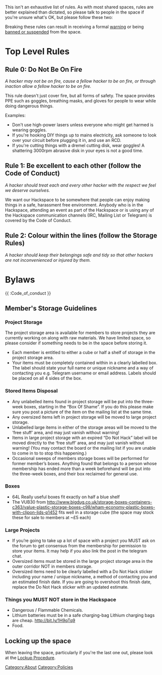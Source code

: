 This isn't an exhaustive list of rules. As with most shared spaces,
rules are better explained than dictated, so please talk to people in
the space if you're unsure what's OK, but please follow these two:

Breaking these rules can result in receiving a formal
[warning](warnings "wikilink") or being [banned or
suspended](Bans_and_Suspensions "wikilink") from the space.

Top Level Rules
===============

Rule 0: Do Not Be On Fire
-------------------------

*A hacker may not be on fire, cause a fellow hacker to be on fire, or
through inaction allow a fellow hacker to be on fire.*

This rule doesn't just cover fire, but all forms of safety. The space
provides PPE such as goggles, breathing masks, and gloves for people to
wear while doing dangerous things.

Examples:

-   Don't use high-power lasers unless everyone who might get harmed is
    wearing goggles.
-   If you're hooking DIY things up to mains electricity, ask someone to
    look over your circuit before plugging it in, and use an RCD.
-   If you're cutting things with a dremel cutting disk, wear goggles! A
    shattering 3000rpm abrasive disk in your eyes is not a good time.

Rule 1: Be excellent to each other (follow the Code of Conduct)
---------------------------------------------------------------

*A hacker should treat each and every other hacker with the respect we
feel we deserve ourselves.*

We want our Hackspace to be somewhere that people can enjoy making
things in a safe, harassment free environment. Anybody who is in the
Hackspace, attending an event as part of the Hackspace or is using any
of the Hackspace communication channels (IRC, Mailing List or Telegram)
is covered by the Code of Conduct.

Rule 2: Colour within the lines (follow the Storage Rules)
----------------------------------------------------------

*A hacker should keep their belongings safe and tidy so that other
hackers are not inconvenienced or injured by them.*

Bylaws
======

{{ :Code_of_conduct }}

Member's Storage Guidelines
---------------------------

### Project Storage

The project storage area is available for members to store projects they
are currently working on along with raw materials. We have limited
space, so please consider if something needs to be in the space before
storing it.

-   Each member is entitled to either a cube or half a shelf of storage
    in the project storage area.
-   Your items must be completely contained within in a clearly labelled
    box. The label should state your full name or unique nickname and a
    way of contacting you e.g. Telegram username or email address.
    Labels should be placed on all 4 sides of the box.

### Stored Items Disposal

-   Any unlabelled items found in project storage will be put into the
    three-week boxes, starting in the “Box Of Shame”. If you do this
    please make sure you post a picture of the item on the mailing list
    at the same time.
-   Any oversized items left in project storage will be moved to large
    project storage.
-   Unlabelled large items in either of the storage areas will be moved
    to the ‘free stuff’ area, and may just vanish without warning!
-   Items in large project storage with an expired “Do Not Hack” label
    will be moved directly to the ‘free stuff’ area, and may just vanish
    without warning! (You may contact the board or the mailing list if
    you are unable to come in to to stop this happening.)
-   Occasional sweeps of members storage boxes will be performed for
    former member’s boxes. Anything found that belongs to a person whose
    membership has ended more than a week beforehand will be put into
    the three-week boxes, and their box reclaimed for general use.

### Boxes

-   64L Really useful boxes fit exactly on half a blue shelf
-   The VUB30 from
    <http://www.bigdug.co.uk/storage-boxes-containers-c363/value-plastic-storage-boxes-c98/wham-economy-plastic-boxes-with-clipon-lids-p1452>
    fits well in a storage cube (the space may stock these for sale to
    members at \~£5 each)

### Large Projects

-   If you’re going to take up a lot of space with a project you MUST
    ask on the forum to get consensus from the membership for permission
    to store your items. It may help if you also link the post in the
    telegram chat.
-   Oversized items must be stored in the large project storage area in
    the outer corridor NOT in members storage.
-   Oversized items need to be clearly labelled with a Do Not Hack
    sticker including your name / unique nickname, a method of
    contacting you and an estimated finish date. If you are going to
    overshoot this finish date, replace the Do Not Hack sticker with an
    updated estimate.

### Things you MUST NOT store in the Hackspace

-   Dangerous / Flammable Chemicals.
-   Lithium batteries must be in a safe charging-bag Lithium charging
    bags are cheap. <http://bit.ly/1H9qTq9>
-   Food.

Locking up the space
--------------------

When leaving the space, particularly if you're the last one out, please
look at the [Lockup Procedure](Lockup_Procedure "wikilink").

[Category:About](Category:About "wikilink")
[Category:Policies](Category:Policies "wikilink")